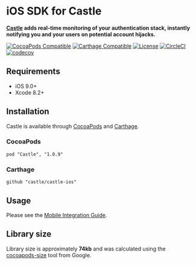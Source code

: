 # iOS SDK for Castle

**[Castle](https://castle.io) adds real-time monitoring of your authentication stack, instantly notifying you and your users on potential account hijacks.**

[![CocoaPods Compatible](https://img.shields.io/cocoapods/v/Castle.svg)](https://img.shields.io/cocoapods/v/Castle.svg)
[![Carthage Compatible](https://img.shields.io/badge/Carthage-compatible-4BC51D.svg?style=flat)](https://github.com/Carthage/Carthage)
[![License](https://img.shields.io/cocoapods/l/Castle.svg?style=flat)](http://cocoapods.org/pods/Castle)
[![CircleCI](https://circleci.com/gh/castle/castle-ios.svg?style=shield)](https://circleci.com/gh/castle/castle-ios)
[![codecov](https://codecov.io/gh/castle/castle-ios/branch/master/graph/badge.svg)](https://codecov.io/gh/castle/castle-ios)

## Requirements

- iOS 9.0+
- Xcode 8.2+

## Installation

Castle is available through [CocoaPods](http://cocoapods.org) and [Carthage](https://github.com/Carthage/Carthage).

### CocoaPods

```
pod "Castle", "1.0.9"
```

### Carthage

```
github "castle/castle-ios"
```
## Usage

Please see the [Mobile Integration Guide](https://docs.castle.io).

## Library size

Library size is approximately **74kb** and was calculated using the [cocoapods-size](https://github.com/google/cocoapods-size) tool from Google.
